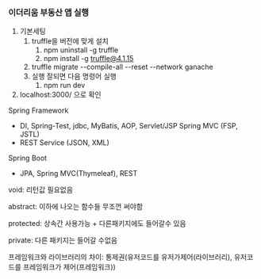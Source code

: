 ### 이더리움 부동산 앱 실행

1. 기본세팅
   1. truffle을 버전에 맞게 설치
      1. npm uninstall -g truffle
      2. npm install -g truffle@4.1.15
   2. truffle migrate --compile-all --reset --network ganache
   3. 실행 잘되면 다음 명령어 실행
      1. npm run dev
2. localhost:3000/ 으로 확인



Spring Framework

- DI, Spring-Test, jdbc, MyBatis, AOP, Servlet/JSP Spring MVC (FSP, JSTL)
- REST Service (JSON, XML)

Spring Boot

- JPA, Spring MVC(Thymeleaf), REST



void: 리턴값 필요없음

abstract:  이하에 나오는 함수들 무조껀 써야함

protected: 상속간 사용가능 + 다른패키지에도 들어갈수 있음

private: 다른 패키지는 들어갈 수없음

프레임워크와 라이브러리의 차이: 통제권(유저코드를 유저가제어(라이브러리), 유저코드를 프레임워크가 제어(프레임워크))

